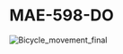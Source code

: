 # MAE-598-DO
![Bicycle_movement_final](https://github.com/Tolemy21/MAE-598-DO/assets/113795046/d59ac42d-04a0-4ca4-b2a8-897f2f5b4b1f)
